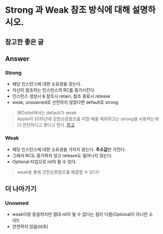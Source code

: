 # Strong 과 Weak 참조 방식에 대해 설명하시오.

## 참고한 좋은 글



## Answer

### Strong
* 해당 인스턴스에 대한 소유권을 갖는다.
* 자신이 참조하는 인스턴스의 RC를 증가시킨다.
* 인스턴스 생성시 & 참조시 retain, 참조 종료시 release
* weak, unouwned로 선언하지 않았다면 default로 strong
> IBOutlet에서는 default가 weak  
> Apple이 2015년에 강한순환참조를 피할 때를 제외하고는 strong을 사용하는게 더 안전하다고 했다고 한다..[참고](https://developer.apple.com/forums/thread/51044)


### Weak
* 해당 인스턴스에 대한 소유권을 가지지 않는다. **주소값**만 가진다.
* 그래서 RC도 증가하지 않고 release도 일어나지 않는다.
* Optional 타입으로 nil이 될 수 있다.
> weak을 통해 강한순환참조를 해결할 수 있다!!


## 더 나아가기

### Unowned
* weak이랑 동일하지만 절대 nil이 될 수 없다는 점이 다름(Optional이 아니란 소리!)
* 안전하지 않음(비추)